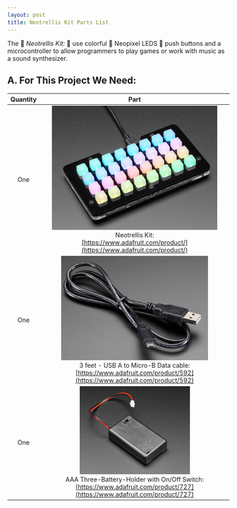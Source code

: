 ```yaml
---
layout: post
title: Neotrellis Kit Parts List
---
```



The :rotating_light: *Neotrellis Kit:* :rotating_light: use colorful :traffic_light: Neopixel LEDS :traffic_light: push buttons and a microcontroller to allow programmers to play games or work with music as a sound synthesizer.


## A. For This Project We Need:


| Quantity | Part |
| :-: | :-: |
| One | <img alt="neotrellis" src="/assets/images/parts/neotrellis.jpg" width="90%" /> <br>Neotrellis Kit:<br>[https://www.adafruit.com/product/](https://www.adafruit.com/product/) |
| One | <img alt="usb" src="/assets/images/parts/usb.png" width="80%" /><br>3 feet - USB A to Micro-B Data cable:<br>[https://www.adafruit.com/product/592](https://www.adafruit.com/product/592)|
| One | <img alt="batterypack" src="/assets/images/parts/batterypack.png" width="60%"/><br>AAA Three-Battery-Holder with On/Off Switch:<br>[https://www.adafruit.com/product/727](https://www.adafruit.com/product/727)|